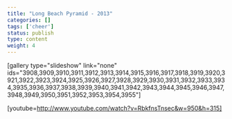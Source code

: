 ```yaml
---
title: "Long Beach Pyramid - 2013"
categories: []
tags: ['cheer']
status: publish
type: content
weight: 4
---
```

[gallery type="slideshow" link="none" ids="3908,3909,3910,3911,3912,3913,3914,3915,3916,3917,3918,3919,3920,3921,3922,3923,3924,3925,3926,3927,3928,3929,3930,3931,3932,3933,3934,3935,3936,3937,3938,3939,3940,3941,3942,3943,3944,3945,3946,3947,3948,3949,3950,3951,3952,3953,3954,3955"]

[youtube=http://www.youtube.com/watch?v=RbkfnsTnsec&w=950&h=315]

